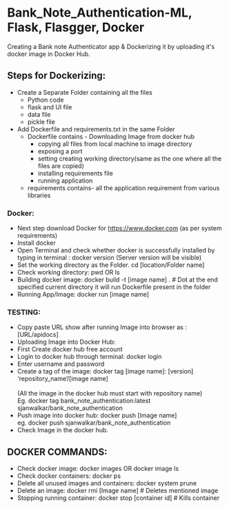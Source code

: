 # Bank_Note_Authentication-ML, Flask, Flasgger, Docker
 Creating a Bank note Authenticator app & Dockerizing it by uploading it's docker image in Docker Hub.
 
 ## Steps for Dockerizing:<br/>
 - Create a Separate Folder containing all the files <br/>
	- Python code<br/>
	- flask and UI file<br/>
	- data file<br/>
	- pickle file<br/>
- Add Dockerfile and requirements.txt in the same Folder<br/>
	- Dockerfile contains - Downloading Image from docker hub<br/>
		- copying all files from local machine to image directory<br/>
		- exposing a port<br/>
		- setting creating working directory(same as the one where all the files are copied)<br/>
		- installing requirements file<br/>
		- running application<br/>
	- requirements contains- all the application requirement from various libraries<br/> 

### Docker:<br/>
- Next step download Docker for https://www.docker.com (as per system requirements)<br/>
- Install docker<br/>
- Open Terminal and check whether docker is successfully installed by typing in terminal : docker version (Server version will be visible)<br/>
- Set the working directory as the Folder. cd [location/Folder name]<br/>
- Check working directory: pwd OR ls<br/>
- Building docker image: docker build -t [image name] .  # Dot at the end specified current directory it will run Dockerfile present in the folder<br/>
- Running App/Image: docker run [image name]<br/> 


### TESTING:<br/>
- Copy paste URL show after running Image into browser as : [URL/apidocs]<br/>
- Uploading Image into Docker Hub:<br/>
- First Create docker hub free account<br/>
- Login to docker hub through terminal: docker login<br/>
- Enter username and password<br/>
- Create a tag of the image: docker tag [image name]: [version] ‘repository_name’/[image name]<br/>  
(All the image in the docker hub must start with repository name)<br/> 
Eg. docker tag bank_note_authentication:latest sjanwalkar/bank_note_authentication<br/>
- Push image into docker hub: docker push [Image name]<br/>
eg. docker push sjanwalkar/bank_note_authentication<br/>
- Check Image in the docker hub.<br/>




## DOCKER COMMANDS:<br/>
- Check docker image: docker images OR docker image ls<br/>
- Check docker containers: docker ps<br/>
- Delete all unused images and containers: docker system prune<br/> 
- Delete an image: docker rmi [Image name] # Deletes mentioned image<br/>
- Stopping running container: docker stop [container id] # Kills container<br/>


